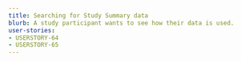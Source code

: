 ```yaml
---
title: Searching for Study Summary data
blurb: A study participant wants to see how their data is used.
user-stories:
- USERSTORY-64
- USERSTORY-65
---
```

